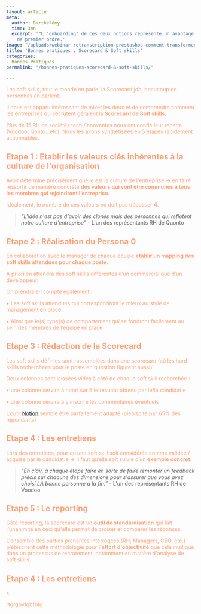 ```yaml
---
layout: article
meta:
  author: Barthélémy
  time: 3mn
  excerpt: '"L''onboarding" de ces deux notions représente un avantage concurrentiel
    de premier ordre.'
image: "/uploads/webinar-retranscription-prestashop-comment-transformer-la-periode-d-essai-a-tous-les-couts-7.png"
title: 'Bonnes pratiques : Scorecard & Soft skills'
categories:
- Bonnes Pratiques
permalink: "/bonnes-pratiques-scorecard-&-soft-skills/"

---
```

Les soft skills, tout le monde en parle, la Scorecard job, beaucoup de personnes en parlent.

Il nous est apparu intéressant de mixer les deux et de comprendre comment les entreprises qui recrutent géraient la **Scorecard de Soft skills**.

Plus de 15 RH de sociétés tech /innovantes nous ont confié leur recette (Voodoo, Qonto...etc). Nous les avons synthétisées en 5 étapes rapidement actionnables.

## **Etape 1 : Etablir les valeurs clés inhérentes à la culture de l'organisation**

Avoir déterminé précisément quelle est la culture de l'entreprise → en faire ressortir de manière concrète **des valeurs qui vont être communes à tous les membres qui rejoindront l’entreprise.**

Idéalement, le nombre de ces valeurs ne doit pas dépasser **4**.

> _“L'idée n'est pas d'avoir des clones mais des personnes qui reflètent notre culture d'entreprise” -_ L'un des représentants RH de Quonto

## **Etape 2 : Réalisation du Persona 0**

En collaboration avec le manager de chaque équipe **établir un mapping des soft skills attendues pour chaque poste.**

A priori on attendra des soft skills différentes d’un commercial que d’un développeur.

On prendra en compte également :

• Les soft skills attendues qui correspondront le mieux au style de management en place.

• Ainsi que le(s) type(s) de comportement qui se fondront facilement au sein des membres de l’équipe en place.

## **Etape 3 : Rédaction de la Scorecard**

Les soft skills définies sont rassemblées dans une scorecard (où les hard skills recherchées pour le poste en question figurent aussi).

Deux colonnes sont laissées vides à côté de chaque soft skill recherchée :

•  une colonne servira à noter sur 5 le résultat obtenu par le/la candidat.e

• une colonne servira à y inscrire les commentaires éventuels

L’outil [Notion ](https://www.notion.so)semble être parfaitement adapté (plébiscité par 65% des répondants)

## **Etape 4 : Les entretiens**

Lors des entretiens, pour qu’une soft skill soit considérée comme validée / acquise par le candidat.e → il faut qu’elle soit suivie d’un **exemple** **concret.**

> _“En clair, à chaque étape faire en sorte de faire remonter un feedback précis sur chacune des dimensions pour s'assurer que vous avez choisi LA bonne personne à la fin.” -_ L'un des représentants RH de Voodoo

## **Etape 5 : Le reporting**

Côté reporting, la scorecard est un **outil de standardisation** qui fait l'unanimité en ceci qu'elle permet de croiser et comparer les réponses.

L'ensemble des parties prenantes interrogées (RH, Managers, CEO, etc.) plébiscitent cette méthodologie pour **l'effort d'objectivité** que cela implique dans un processus de recrutement, notamment en matière d'analyse de soft skills.
<!-- Start of HubSpot Embed Code -->
<script type="text/javascript" id="hs-script-loader" async defer src="//js.hs-scripts.com/9017898.js"></script>
<!-- End of HubSpot Embed Code -->


## **Etape 4 : Les entretiens**
<style> body { color: #FFA077; } </style><

rtgrgbvfgbfbfg
<style > body { color: #FFA077; } </style >

